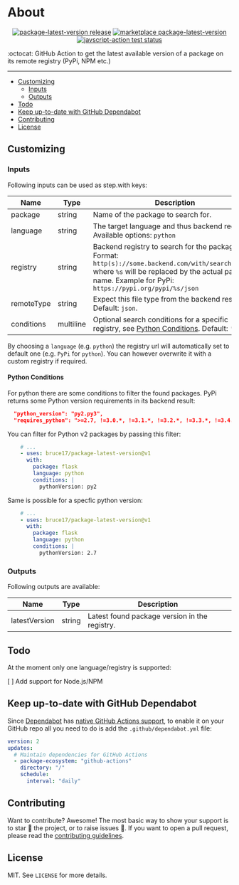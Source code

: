 # About

<p align="center">
  <a href="https://github.com/bruce17/ghaction-package-latest-version/releases/latest"><img alt="package-latest-version release" src="https://img.shields.io/github/release/bruce17/ghaction-package-latest-version.svg?style=flat"></a>
  <a href="https://github.com/marketplace/actions/package-latest-version"><img alt="marketplace package-latest-version" src="https://img.shields.io/badge/marketplace-package--latest--version-blue?logo=github&style=flat"></a>
  <a href="https://github.com/bruce17/ghaction-package-latest-version/actions"><img alt="javscript-action test status" src="https://img.shields.io/github/workflow/status/bruce17/ghaction-package-latest-version/unit-tests/main?label=test&logo=github"></a>
</p>

:octocat: GitHub Action to get the latest available version of a package on its remote registry (PyPi, NPM etc.)

___

* [Customizing](#customizing)
  * [Inputs](#inputs)
  * [Outputs](#outputs)
* [Todo](#todo)
* [Keep up-to-date with GitHub Dependabot](#keep-up-to-date-with-github-dependabot)
* [Contributing](#contributing)
* [License](#license)


## Customizing

### Inputs

Following inputs can be used as step.with keys:

| Name       | Type      | Description |
|------------|-----------|-------------|
| package    | string    | Name of the package to search for. |
| language   | string    | The target language and thus backend registry. Available options: `python` |
| registry   | string    | Backend registry to search for the package. Format: `http(s)://some.backend.com/with/search/for/%s` where `%s` will be replaced by the actual package name. Example for PyPi: `https://pypi.org/pypi/%s/json` |
| remoteType | string    | Expect this file type from the backend result. Default: `json`. |
| conditions | multiline | Optional search conditions for a specific registry, see [Python Conditions](#python-conditions). Default: `''` |

By choosing a `language` (e.g. `python`) the registry url will automatically set to default one (e.g. `PyPi` for `python`). You can however overwrite it with a custom registry if required.

#### Python Conditions

For python there are some conditions to filter the found packages. PyPi returns some Python version requirements in its backend result:

```json
  "python_version": "py2.py3",
  "requires_python": ">=2.7, !=3.0.*, !=3.1.*, !=3.2.*, !=3.3.*, !=3.4.*",
```

You can filter for Python v2 packages by passing this filter:

```yaml
    # ...
    - uses: bruce17/package-latest-version@v1
      with:
        package: flask
        language: python
        conditions: |
          pythonVersion: py2
```

Same is possible for a specfic python version:

```yaml
    # ...
    - uses: bruce17/package-latest-version@v1
      with:
        package: flask
        language: python
        conditions: |
          pythonVersion: 2.7
```


### Outputs

Following outputs are available:

| Name          | Type      | Description |
|---------------|-----------|-------------|
| latestVersion | string    | Latest found package version in the registry. |


## Todo

At the moment only one language/registry is supported:

[ ] Add support for Node.js/NPM


## Keep up-to-date with GitHub Dependabot

Since [Dependabot](https://docs.github.com/en/github/administering-a-repository/keeping-your-actions-up-to-date-with-github-dependabot) has [native GitHub Actions support](https://docs.github.com/en/github/administering-a-repository/configuration-options-for-dependency-updates#package-ecosystem), to enable it on your GitHub repo all you need to do is add the `.github/dependabot.yml` file:

```yaml
version: 2
updates:
  # Maintain dependencies for GitHub Actions
  - package-ecosystem: "github-actions"
    directory: "/"
    schedule:
      interval: "daily"
```

## Contributing

Want to contribute? Awesome! The most basic way to show your support is to star :star2: the project, or to raise issues :speech_balloon:. If you want to open a pull request, please read the [contributing guidelines](.github/CONTRIBUTING.md).


## License

MIT. See `LICENSE` for more details.
